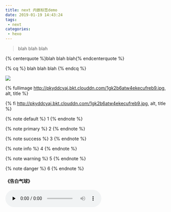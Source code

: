 ```yaml
---
title: next 内嵌标签demo
date: 2019-01-19 14:43:24
tags:
 - next
categories:
 - hexo
---
```

<!-- HTML方式: 直接在 Markdown 文件中编写 HTML 来调用 -->
<!-- 其中 class="blockquote-center" 是必须的 -->
<blockquote class="blockquote-center">blah blah blah</blockquote>

<!-- 标签 方式，要求版本在0.4.5或以上 -->
{% centerquote %}blah blah blah{% endcenterquote %}

<!-- 标签别名 -->
{% cq %} blah blah blah {% endcq %}
<!--more--> 
<!-- HTML方式: 直接在 Markdown 文件中编写 HTML 来调用 -->
<!-- 其中 class="full-image" 是必须的 -->
<img src="http://pkyddcyaj.bkt.clouddn.com/1gk2b6atw4ekecufreb9.jpg" class="full-image" />

<!-- 标签 方式，要求版本在0.4.5或以上 -->
{% fullimage http://pkyddcyaj.bkt.clouddn.com/1gk2b6atw4ekecufreb9.jpg, alt, title %}

<!-- 别名 -->
{% fi http://pkyddcyaj.bkt.clouddn.com/1gk2b6atw4ekecufreb9.jpg, alt, title %}


{% note default %} 1 {% endnote %}

{% note primary %} 2 {% endnote %}

{% note success %} 3 {% endnote %}

{% note info %} 4 {% endnote %}

{% note warning %} 5 {% endnote %}

{% note danger %} 6 {% endnote %}

#### 《告白气球》
<audio id="audio" controls="" preload="none">
      <source id="mp3" src="http://211.97.73.141/amobile.music.tc.qq.com/C400003OUlho2HcRHC.m4a?guid=5779674855&vkey=0313A344E3B6554A2B98C1E0E04DB98F5ABEC82B6D67567D975C1D96A2F7A3771B4CF480486BE15B0045F9AE4E2BEAF4B85778A076B1328C&uin=0&fromtag=66">
</audio>